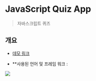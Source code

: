 # JavaScript Quiz App
> 자바스크립트 퀴즈
## 개요

- [데모 링크](https://js-quiz-app-westcoastt.vercel.app/)

- **사용된 언어 및 프레임 워크 : 
<img src="https://img.shields.io/badge/react-61DAFB?style=for-the-badge&logo=react&logoColor=black">
